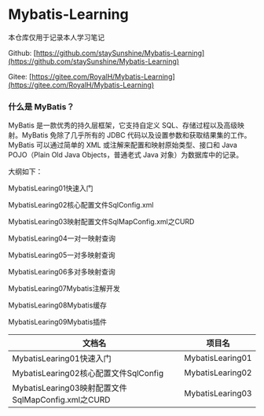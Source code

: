 # Mybatis-Learning
本仓库仅用于记录本人学习笔记

Github: [https://github.com/staySunshine/Mybatis-Learning](https://github.com/staySunshine/Mybatis-Learning)

Gitee:   [https://gitee.com/RoyalH/Mybatis-Learning](https://gitee.com/RoyalH/Mybatis-Learning)

### 什么是 MyBatis？

MyBatis 是一款优秀的持久层框架，它支持自定义 SQL、存储过程以及高级映射。MyBatis 免除了几乎所有的 JDBC 代码以及设置参数和获取结果集的工作。MyBatis 可以通过简单的 XML 或注解来配置和映射原始类型、接口和 Java POJO（Plain Old Java Objects，普通老式 Java 对象）为数据库中的记录。



大纲如下：

MybatisLearing01快速入门

MybatisLearing02核心配置文件SqlConfig.xml

MybatisLearing03映射配置文件SqlMapConfig.xml之CURD

MybatisLearing04一对一映射查询

MybatisLearing05一对多映射查询

MybatisLearing06多对多映射查询

MybatisLearing07Mybatis注解开发

MybatisLearing08Mybatis缓存

MybatisLearing09Mybatis插件

| 文档名                                             | 项目名           |
| -------------------------------------------------- | ---------------- |
| MybatisLearing01快速入门                           | MybatisLearing01 |
| MybatisLearing02核心配置文件SqlConfig              | MybatisLearing02 |
| MybatisLearing03映射配置文件SqlMapConfig.xml之CURD | MybatisLearing03 |

